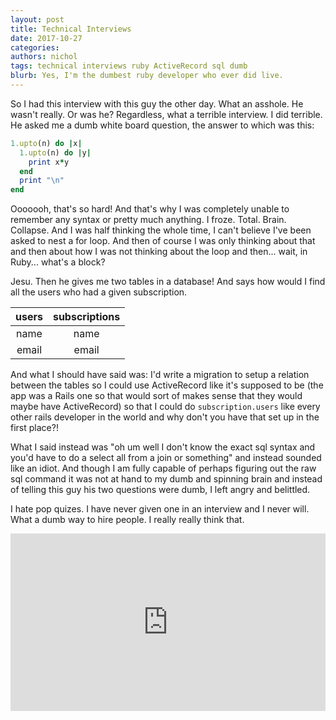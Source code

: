 ```yaml
---
layout: post
title: Technical Interviews
date: 2017-10-27
categories: 
authors: nichol
tags: technical interviews ruby ActiveRecord sql dumb
blurb: Yes, I'm the dumbest ruby developer who ever did live.
---
```


So I had this interview with this guy the other day.  What an asshole.  He wasn't really.  Or was he?  Regardless, what a terrible interview.  I did terrible.  He asked me a dumb white board question, the answer to which was this:

```ruby
1.upto(n) do |x|
  1.upto(n) do |y|
    print x*y
  end
  print "\n"
end
```

Ooooooh, that's so hard!  And that's why I was completely unable to remember any syntax or pretty much anything.  I froze.  Total. Brain. Collapse.  And I was half thinking the whole time, I can't believe I've been asked to nest a for loop.  And then of course I was only thinking about that and then about how I was not thinking about the loop and then... wait, in Ruby... what's a block?  

Jesu.  Then he gives me two tables in a database!  And says how would I find all the users who had a given subscription.

| users | subscriptions  |
|:-----:|:-------------: |
|name|name|
|email|email|

And what I should have said was: I'd write a migration to setup a relation between the tables so I could use ActiveRecord like it's supposed to be (the app was a Rails one so that would sort of makes sense that they would maybe have ActiveRecord) so that I could do `subscription.users` like every other rails developer in the world and why don't you have that set up in the first place?!

What I said instead was "oh um well I don't know the exact sql syntax and you'd have to do a select all from a join or something" and instead sounded like an idiot.  And though I am fully capable of perhaps figuring out the raw sql command it was not at hand to my dumb and spinning brain and instead of telling this guy his two questions were dumb, I left angry and belittled.

I hate pop quizes.  I have never given one in an interview and I never will.  What a dumb way to hire people.  I really really think that.

<iframe src="https://giphy.com/embed/Zv6Apawffpa2k" width="100%" height="284" frameBorder="0" class="giphy-embed measure-wide" allowFullScreen></iframe>
